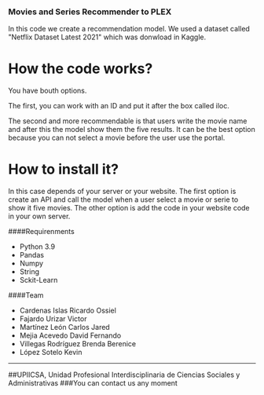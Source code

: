 ### Movies and Series Recommender to PLEX
In this code we create a recommendation model.
We used a dataset called "Netflix Dataset Latest 2021" which was donwload in Kaggle.


How the code works?
=============
You have bouth options.

The first, you can work with an ID and put it after the box called iloc.

The second and more recommendable is that users write the movie name and after this the model show them the five results. It can be the best option because you can not select a movie before the user use the portal.

How to install it?
============
In this case depends of your server or your website.
The first option is create an API and call the model when a user select a movie or serie to show it five movies.
The other option is add the code in your website code in your own server.


####Requirenments

- Python 3.9
- Pandas
- Numpy
- String
- Sckit-Learn
     
####Team

* Cardenas Islas Ricardo Ossiel
* Fajardo Urizar Victor
* Martínez León Carlos Jared
* Mejia Acevedo David Fernando
* Villegas Rodríguez Brenda Berenice
* López Sotelo Kevin

----

##UPIICSA, Unidad Profesional Interdisciplinaria de Ciencias Sociales y Administrativas
###You can contact us any moment
